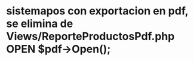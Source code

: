 # sistemapos con exportacion en pdf, se elimina de Views/ReporteProductosPdf.php OPEN $pdf->Open();
